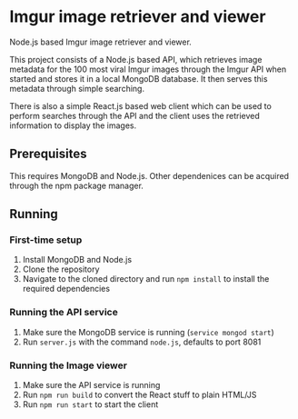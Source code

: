 # Imgur image retriever and viewer
Node.js based Imgur image retriever and viewer.

This project consists of a Node.js based API, which retrieves image metadata for the 100 most viral Imgur images through the Imgur API when started and stores it in a local MongoDB database. It then serves this metadata through simple searching.

There is also a simple React.js based web client which can be used to perform searches through the API and the client uses the retrieved information to display the images.

## Prerequisites
This requires MongoDB and Node.js. Other dependenices can be acquired through the npm package manager.

## Running
### First-time setup
1. Install MongoDB and Node.js
2. Clone the repository
3. Navigate to the cloned directory and run `npm install` to install the required dependencies

### Running the API service
1. Make sure the MongoDB service is running (`service mongod start`)
2. Run `server.js` with the command `node.js`, defaults to port 8081

### Running the Image viewer
1. Make sure the API service is running
2. Run `npm run build` to convert the React stuff to plain HTML/JS
3. Run `npm run start` to start the client
